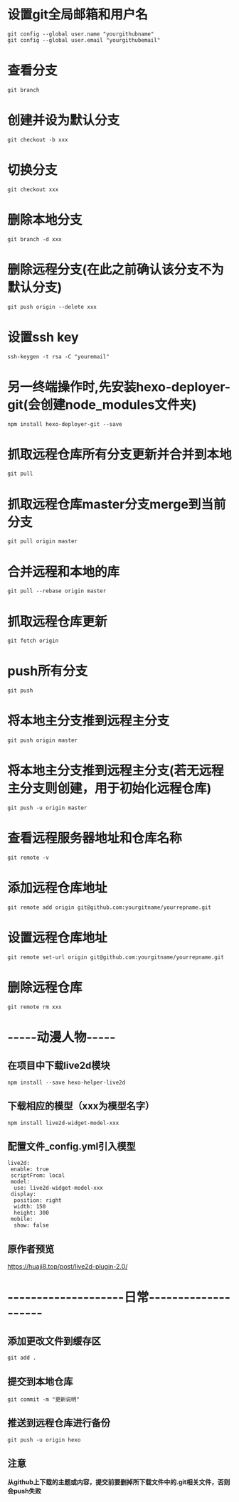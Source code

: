 # 设置git全局邮箱和用户名
``` shell
git config --global user.name "yourgithubname"
git config --global user.email "yourgithubemail"
```

# 查看分支
``` shell
git branch
```

# 创建并设为默认分支
``` shell
git checkout -b xxx
```

# 切换分支
``` shell
git checkout xxx
```

# 删除本地分支
``` shell
git branch -d xxx
```

# 删除远程分支(在此之前确认该分支不为默认分支)
``` shell
git push origin --delete xxx
```

# 设置ssh key
``` shell
ssh-keygen -t rsa -C "youremail"
```

# 另一终端操作时,先安装hexo-deployer-git(会创建node_modules文件夹)
``` shell
npm install hexo-deployer-git --save
```

# 抓取远程仓库所有分支更新并合并到本地
``` shell
git pull
```

# 抓取远程仓库master分支merge到当前分支
``` shell
git pull origin master
```

# 合并远程和本地的库
``` shell
git pull --rebase origin master
```

# 抓取远程仓库更新
``` shell
git fetch origin
```

# push所有分支
``` shell
git push
```

# 将本地主分支推到远程主分支
``` shell
git push origin master
```

# 将本地主分支推到远程主分支(若无远程主分支则创建，用于初始化远程仓库)
``` shell
git push -u origin master
```

# 查看远程服务器地址和仓库名称
``` shell
git remote -v
```

# 添加远程仓库地址
``` shell
git remote add origin git@github.com:yourgitname/yourrepname.git
```

# 设置远程仓库地址
``` shell
git remote set-url origin git@github.com:yourgitname/yourrepname.git
```

# 删除远程仓库
``` shell
git remote rm xxx
```

# -----动漫人物-----

## 在项目中下载live2d模块
``` shell
npm install --save hexo-helper-live2d
```

## 下载相应的模型（xxx为模型名字）
``` shell
npm install live2d-widget-model-xxx
```

## 配置文件_config.yml引入模型
``` shell
live2d:
 enable: true
 scriptFrom: local
 model:
  use: live2d-widget-model-xxx
 display:
  position: right
  width: 150
  height: 300
 mobile:
  show: false
```

## 原作者预览
<https://huaji8.top/post/live2d-plugin-2.0/>

# --------------------日常--------------------

## 添加更改文件到缓存区
``` shell
git add .
```

## 提交到本地仓库
``` shell
git commit -m "更新说明"
```

## 推送到远程仓库进行备份
``` shell
git push -u origin hexo
```

## 注意
**从github上下载的主题或内容，提交前要删掉所下载文件中的.git相关文件，否则会push失败**